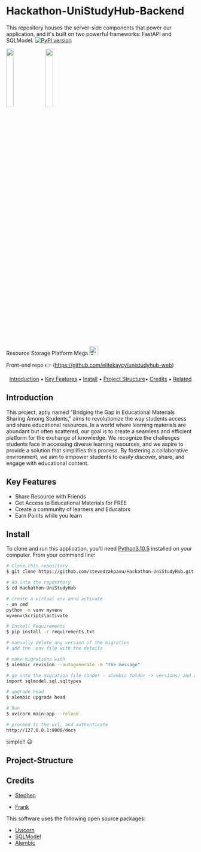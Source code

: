 # Hackathon-UniStudyHub-Backend


This repository houses the server-side components that power our application, and it's built on two powerful frameworks: FastAPI and SQLModel. 
[![PyPI version](https://badge.fury.io/py/fastapi.svg)](https://badge.fury.io/py/fastapi)

<a href="https://fastapi.tiangolo.com" target="_blank"><img src="https://fastapi.tiangolo.com/img/logo-margin/logo-teal.png" style="width: 20%;"></a>
<a href="https://sqlmodel.tiangolo.com"><img src="https://sqlmodel.tiangolo.com/img/logo-margin/logo-margin-vector.svg" style="width: 20%;"></a>

Resource Storage Platform 
Mega
<a href="https://pypi.org/project/mega.py/"><img class="avatar mr-2 d-none d-md-block" alt="Owner avatar" src="https://avatars.githubusercontent.com/u/64530241?s=48&amp;v=4" width="24" height="24"></a>


Front-end repo :point_right: (https://github.com/elitekaycy/unistudyhub-web)

<p align="center">
  <a href="#Introduction">Introduction</a> ▪️
  <a href="#key-features">Key Features</a> ▪️
  <a href="#Install">Install</a> ▪️
  <a href="#Project-Structure">Project Structure</a>▪️
  <a href="#credits">Credits</a> ▪️
  <a href="#related">Related</a>
</p>

## Introduction
This project, aptly named "Bridging the Gap in Educational Materials Sharing Among Students," aims to revolutionize the way students access and share educational resources. In a world where learning materials are abundant but often scattered, our goal is to create a seamless and efficient platform for the exchange of knowledge.
We recognize the challenges students face in accessing diverse learning resources, and we aspire to provide a solution that simplifies this process. By fostering a collaborative environment, we aim to empower students to easily discover, share, and engage with educational content.

## Key Features

* Share Resource with Friends
* Get Access to Educational Materials for FREE
* Create a community of learners and Educators
* Earn Points while you learn


## Install

To clone and run this application, you'll need [Python3.10.5](https://www.python.org/downloads/release/python-3105/) installed on your computer. From your command line:

```bash
# Clone this repository
$ git clone https://github.com/stevedzakpasu/Hackathon-UniStudyHub.git

# Go into the repository
$ cd Hackathon-UniStudyHub

# create a virtual env annd activate
- on cmd
python -m venv myvenv
myvenv\Scripts\activate

# Install Requirements
$ pip install -r requirements.txt

# manually delete any version of the migration
# add the .env file with the details

# make migrations with
$ alembic revision --autogenerate -m "the message"

# go into the migration file (Under - alembic folder -> versions) and add the import below
import sqlmodel.sql.sqltypes

# upgrade head
$ alembic upgrade head

# Run 
$ uvicorn main:app --reload

# proceed to the url, and authenticate
http://127.0.0.1:8000/docs

```
simple!! :smiley:

## Project-Structure

## Credits

- [Stephen](https://github.com/stevedzakpasu)

- [Frank](https://github.com/dacostafrankaboagye)



This software uses the following open source packages:

- [Uvicorn](https://www.uvicorn.org/)
- [SQLModel](https://sqlmodel.tiangolo.com/)
- [Alembic](https://alembic.sqlalchemy.org/en/latest/)



